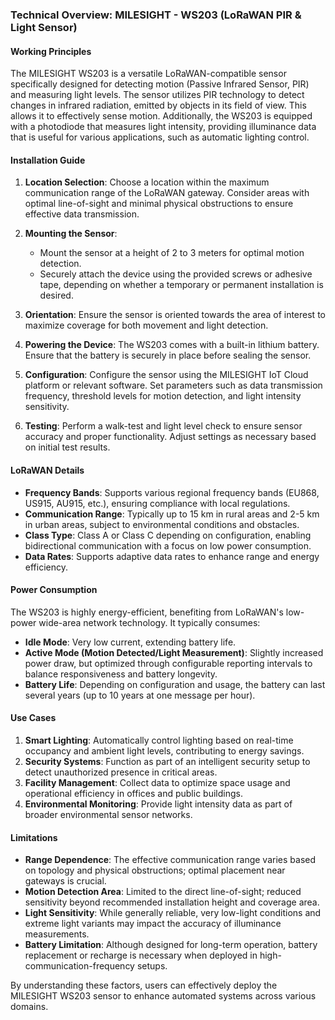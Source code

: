 ### Technical Overview: MILESIGHT - WS203 (LoRaWAN PIR & Light Sensor)

#### Working Principles
The MILESIGHT WS203 is a versatile LoRaWAN-compatible sensor specifically designed for detecting motion (Passive Infrared Sensor, PIR) and measuring light levels. The sensor utilizes PIR technology to detect changes in infrared radiation, emitted by objects in its field of view. This allows it to effectively sense motion. Additionally, the WS203 is equipped with a photodiode that measures light intensity, providing illuminance data that is useful for various applications, such as automatic lighting control.

#### Installation Guide
1. **Location Selection**: Choose a location within the maximum communication range of the LoRaWAN gateway. Consider areas with optimal line-of-sight and minimal physical obstructions to ensure effective data transmission.

2. **Mounting the Sensor**: 
   - Mount the sensor at a height of 2 to 3 meters for optimal motion detection.
   - Securely attach the device using the provided screws or adhesive tape, depending on whether a temporary or permanent installation is desired.

3. **Orientation**: Ensure the sensor is oriented towards the area of interest to maximize coverage for both movement and light detection.

4. **Powering the Device**: The WS203 comes with a built-in lithium battery. Ensure that the battery is securely in place before sealing the sensor.

5. **Configuration**: Configure the sensor using the MILESIGHT IoT Cloud platform or relevant software. Set parameters such as data transmission frequency, threshold levels for motion detection, and light intensity sensitivity.

6. **Testing**: Perform a walk-test and light level check to ensure sensor accuracy and proper functionality. Adjust settings as necessary based on initial test results.

#### LoRaWAN Details
- **Frequency Bands**: Supports various regional frequency bands (EU868, US915, AU915, etc.), ensuring compliance with local regulations.
- **Communication Range**: Typically up to 15 km in rural areas and 2-5 km in urban areas, subject to environmental conditions and obstacles.
- **Class Type**: Class A or Class C depending on configuration, enabling bidirectional communication with a focus on low power consumption.
- **Data Rates**: Supports adaptive data rates to enhance range and energy efficiency.

#### Power Consumption
The WS203 is highly energy-efficient, benefiting from LoRaWAN's low-power wide-area network technology. It typically consumes:
- **Idle Mode**: Very low current, extending battery life.
- **Active Mode (Motion Detected/Light Measurement)**: Slightly increased power draw, but optimized through configurable reporting intervals to balance responsiveness and battery longevity.
- **Battery Life**: Depending on configuration and usage, the battery can last several years (up to 10 years at one message per hour).

#### Use Cases
1. **Smart Lighting**: Automatically control lighting based on real-time occupancy and ambient light levels, contributing to energy savings.
2. **Security Systems**: Function as part of an intelligent security setup to detect unauthorized presence in critical areas.
3. **Facility Management**: Collect data to optimize space usage and operational efficiency in offices and public buildings.
4. **Environmental Monitoring**: Provide light intensity data as part of broader environmental sensor networks.

#### Limitations
- **Range Dependence**: The effective communication range varies based on topology and physical obstructions; optimal placement near gateways is crucial.
- **Motion Detection Area**: Limited to the direct line-of-sight; reduced sensitivity beyond recommended installation height and coverage area.
- **Light Sensitivity**: While generally reliable, very low-light conditions and extreme light variants may impact the accuracy of illuminance measurements.
- **Battery Limitation**: Although designed for long-term operation, battery replacement or recharge is necessary when deployed in high-communication-frequency setups.

By understanding these factors, users can effectively deploy the MILESIGHT WS203 sensor to enhance automated systems across various domains.